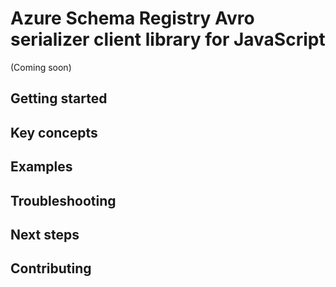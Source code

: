 # Azure Schema Registry Avro serializer client library for JavaScript

(Coming soon)

## Getting started

## Key concepts

## Examples

## Troubleshooting

## Next steps

## Contributing
